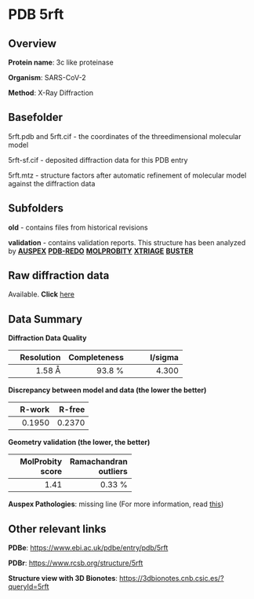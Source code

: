 # PDB 5rft

## Overview

**Protein name**: 3c like proteinase

**Organism**: SARS-CoV-2

**Method**: X-Ray Diffraction

## Basefolder

5rft.pdb and 5rft.cif - the coordinates of the threedimensional molecular model

5rft-sf.cif - deposited diffraction data for this PDB entry

5rft.mtz - structure factors after automatic refinement of molecular model against the diffraction data

## Subfolders



**old** - contains files from historical revisions

**validation** - contains validation reports. This structure has been analyzed by [**AUSPEX**](https://github.com/thorn-lab/coronavirus_structural_task_force/tree/master/pdb/3c_like_proteinase/SARS-CoV-2/5rft/validation/auspex) [**PDB-REDO**](https://github.com/thorn-lab/coronavirus_structural_task_force/tree/master/pdb/3c_like_proteinase/SARS-CoV-2/5rft/validation/pdb-redo) [**MOLPROBITY**](https://github.com/thorn-lab/coronavirus_structural_task_force/tree/master/pdb/3c_like_proteinase/SARS-CoV-2/5rft/validation/molprobity) [**XTRIAGE**](https://github.com/thorn-lab/coronavirus_structural_task_force/blob/master/pdb/3c_like_proteinase/SARS-CoV-2/5rft/validation/Xtriage_output.log) [**BUSTER**](https://www.globalphasing.com/buster/wiki/index.cgi?Covid19Pdb5RFT)

## Raw diffraction data

Available. **Click** [here](https://zenodo.org/record/3731517) 

## Data Summary
**Diffraction Data Quality**

|   | Resolution | Completeness| I/sigma |
|---|-------------:|----------------:|--------------:|
|   |1.58 Å|93.8  %|<img width=50/>4.300|

**Discrepancy between model and data (the lower the better)**

|   | **R-work**| **R-free**   
|---|-------------:|----------------:|           
||  0.1950|  0.2370|

**Geometry validation (the lower, the better)**

|   |**MolProbity<br>score**| **Ramachandran<br>outliers** 
|---|-------------:|----------------:|
||  1.41|  0.33 %|

**Auspex Pathologies**: missing line (For more information, read [this](https://github.com/thorn-lab/coronavirus_structural_task_force/blob/master/pdb/3c_like_proteinase/SARS-CoV-2/5rft/validation/auspex/5rft_auspex_comments.txt))

 



## Other relevant links 
**PDBe**:  https://www.ebi.ac.uk/pdbe/entry/pdb/5rft
 
**PDBr**: https://www.rcsb.org/structure/5rft 

**Structure view with 3D Bionotes**: https://3dbionotes.cnb.csic.es/?queryId=5rft

